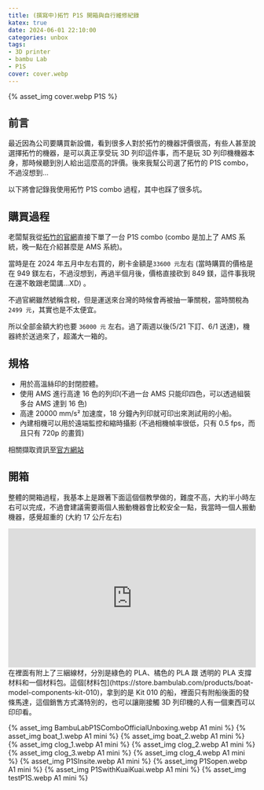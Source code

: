 ```yaml
---
title: (撰寫中)拓竹 P1S 開箱與自行維修紀錄
katex: true
date: 2024-06-01 22:10:00
categories: unbox
tags:
- 3D printer
- bambu Lab
- P1S
cover: cover.webp
---
```


{% asset_img  cover.webp P1S %}

## 前言

最近因為公司要購買新設備，看到很多人對於拓竹的機器評價很高，有些人甚至說選擇拓竹的機器，是可以真正享受玩 3D 列印這件事，而不是玩 3D 列印機機器本身，那時候聽到別人給出這麼高的評價。後來我幫公司選了拓竹的 P1S combo，不過沒想到...

以下將會記錄我使用拓竹 P1S combo 過程，其中也踩了很多坑。

## 購買過程

老闆幫我從[拓竹的官網](https://store.bambulab.com/products/p1s)直接下單了一台 P1S combo (combo 是加上了 AMS 系統，晚一點在介紹甚麼是 AMS 系統)。

當時是在 2024 年五月中左右買的，刷卡金額是```33600 元```左右 (當時購買的價格是在 949 鎂左右，不過沒想到，再過半個月後，價格直接砍到 849 鎂，這件事我現在還不敢跟老闆講...XD) 。

不過官網雖然號稱含稅，但是運送來台灣的時候會再被抽一筆關稅，當時關稅為 ```2499 元```，其實也是不太便宜。

所以全部金額大約也要 ```36000 元``` 左右。過了兩週以後(5/21 下訂、6/1 送達)，機器終於送過來了，超滿大一箱的。

## 規格

- 用於高溫絲印的封閉腔體。
- 使用 AMS 進行高達 16 色的列印(不過一台 AMS 只能印四色，可以透過組裝多台 AMS 達到 16 色)
- 高達 20000 mm/s² 加速度，18 分鐘內列印就可印出來測試用的小船。
- 內建相機可以用於遠端監控和縮時攝影 (不過相機幀率很低，只有 0.5 fps，而且只有 720p 的畫質)

相關擷取資訊至[官方網站](https://store.bambulab.com/products/p1s)

## 開箱

整體的開箱過程，我基本上是跟著下面這個個教學做的，難度不高，大約半小時左右可以完成，不過會建議需要兩個人搬動機器會比較安全一點，我當時一個人搬動機器，感覺超重的 (大約 17 公斤左右)

<div style="text-align:center;position: relative;width: 100%;padding-bottom: 56.25%;height: 0;overflow: hidden;">

<iframe style="position: absolute;top: 0;left: 0;width: 100%;height: 100%;" src="https://www.youtube.com/embed/fNz-9jZJ9ZQ?si=qpmXg_d_OMciI7rs" title="YouTube video player" frameborder="0" allow="accelerometer; autoplay; clipboard-write; encrypted-media; gyroscope; picture-in-picture; web-share" allowfullscreen></iframe>
</div>
在裡面有附上了三綑線材，分別是綠色的 PLA、橘色的 PLA 跟 透明的 PLA 支撐材料和一個材料包。這個[材料包](https://store.bambulab.com/products/boat-model-components-kit-010)，拿到的是 Kit 010 的船，裡面只有附船後面的發條馬達，這個銷售方式滿特別的，也可以讓剛接觸 3D 列印機的人有一個東西可以印印看。

{% asset_img  BambuLabP1SComboOfficialUnboxing.webp A1 mini %}
{% asset_img  boat_1.webp A1 mini %}
{% asset_img  boat_2.webp A1 mini %}
{% asset_img  clog_1.webp A1 mini %}
{% asset_img  clog_2.webp A1 mini %}
{% asset_img  clog_3.webp A1 mini %}
{% asset_img  clog_4.webp A1 mini %}
{% asset_img  P1SInsite.webp A1 mini %}
{% asset_img  P1Sopen.webp A1 mini %}
{% asset_img  P1SwithKuaiKuai.webp A1 mini %}
{% asset_img  testP1S.webp A1 mini %}